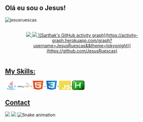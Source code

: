 ## Olá eu sou o Jesus!
<p align="left"> <img src="https://komarev.com/ghpvc/?username=jesusruescas&label=Views&color=blue&style=plastic" alt="jesusruescas" /> </p>

<br>
<div align="center">
  <a href="https://github.com/JesusRuescas">
  <img height="180em" src="https://github-readme-stats.vercel.app/api?username=JesusRuescas&show_icons=true&theme=tokyonight&include_all_commits=true&count_private=true"/>
  <img height="180em" src="https://github-readme-stats.vercel.app/api/top-langs/?username=JesusRuescas&layout=compact&langs_count=7&theme=tokyonight"/>
![Sarthak's GitHub activity graph](https://activity-graph.herokuapp.com/graph?username=JesusRuescas&&theme=tokyonight)](https://github.com/JesusRuescas)
</div>

<br>
 
<h2>My Skills:</h2>
<div style="display=inline-block">
  <img align="center" alt="Jesus-Java" height="30" width="40" src="https://raw.githubusercontent.com/devicons/devicon/master/icons/java/java-original.svg">
  <img align="center" alt="Jesus-MySQL" height="30" width="40" src="https://raw.githubusercontent.com/devicons/devicon/master/icons/mysql/mysql-original-wordmark.svg">
  <img align="center" alt="Jesus-HTML" height="30" width="40" src="https://raw.githubusercontent.com/devicons/devicon/master/icons/html5/html5-original.svg">
  <img align="center" alt="Jesus-CSS" height="30" width="40" src="https://raw.githubusercontent.com/devicons/devicon/master/icons/css3/css3-original.svg">
  <img align="center" alt="Jesus-Js" height="30" width="40" src="https://raw.githubusercontent.com/devicons/devicon/master/icons/javascript/javascript-plain.svg">
  <img align="center" alt="Jesus-AHK" height="30" width="40" src="https://raw.githubusercontent.com/Ixiko/AHK-Forum/master/images/AHK%20main%20icon.png">
 </div>

<h2>Contact</h2>
 <div style="display=inline-block">
            
</div>  
   
  <a href = "mailto:jrj_business@outlook.com"><img src="https://img.shields.io/badge/-Gmail-%23333?style=for-the-badge&logo=gmail&logoColor=white" target="_blank"></a>
  <a href="https://www.linkedin.com/in/JesusRuescas" target="_blank"><img src="https://img.shields.io/badge/-LinkedIn-%230077B5?style=for-the-badge&logo=linkedin&logoColor=white" target="_blank"></a> 
 ![Snake animation](https://github.com/JesusRuescas/JesusRuescas/blob/output/github-contribution-grid-snake.svg)
 
</div>
